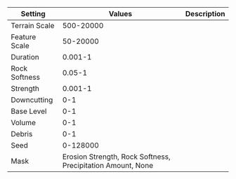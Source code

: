 |Setting|Values|Description|
|-------|------|-----------|
|Terrain Scale|500-20000||
|Feature Scale|50-20000||
|Duration|0.001-1||
|Rock Softness|0.05-1||
|Strength|0.001-1||
|Downcutting|0-1||
|Base Level|0-1||
|Volume|0-1||
|Debris|0-1||
|Seed|0-128000||
|Mask|Erosion Strength, Rock Softness, Precipitation Amount, None||
